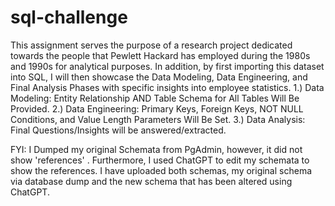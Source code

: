 # sql-challenge

This assignment serves the purpose of a research project dedicated towards the people that Pewlett Hackard has employed during the 1980s and 1990s for analytical purposes. In addition, by first importing this dataset into SQL, I will then showcase the Data Modeling, Data Engineering, and Final Analysis Phases with specific insights into employee statistics. 1.) Data Modeling: Entity Relationship AND Table Schema for All Tables Will Be Provided. 2.) Data Engineering: Primary Keys, Foreign Keys, NOT NULL Conditions, and Value Length Parameters Will Be Set. 3.) Data Analysis: Final Questions/Insights will be answered/extracted. 


FYI: I Dumped my original Schemata from PgAdmin, however, it did not show 'references'
. Furthermore, I used ChatGPT to edit my schemata to show the references. I have uploaded both schemas, my original schema via database dump and the new schema that has been altered using ChatGPT. 
